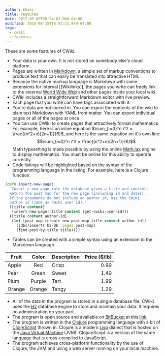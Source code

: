 ```yaml
---
author: CWiki
title: Features
date: 2017-09-09T09:24:01.000-04:00
modified: 2018-08-15T14:43:21.949-04:00
tags:
  - cwiki
  - features
---
```




These are some features of CWiki.

* Your data is your own. It is not stored on somebody else's cloud platform.
* Pages are written in [Markdown](https://daringfireball.net/projects/markdown/), a simple set of markup conventions to produce text that can easily be translated into attractive HTML.
* Because the native markup language is Markdown with some extensions for internal [[Wikilinks]], the pages you write can freely link to the external [World Wide Web](https://en.wikipedia.org/wiki/World_Wide_Web) and other pages inside your local wiki.
* CWiki includes a straightforward​ Markdown editor with live preview.
* Each page that you write can have tags associated with it.
* You're data are not locked in. You can export the contents of the wiki to plain text Markdown with YAML front matter. You can export individual pages or all of the pages at once.
* You can use CWiki to create pages that attractively format mathematics. For example, here is an inline equation $\sum_{i=0}^n i^2 = \frac{(n^2+n)(2n+1)}{6}$, and here is the same equation on it's own line:
$$\sum_{i=0}^n i^2 = \frac{(n^2+n)(2n+1)}{6}$$
Math typesetting​ is made possible by using the online  [MathJax](https://www.mathjax.org/) engine to display mathematics. You must be online for this ability to operate correctly.
* Code listings will be highlighted based on the syntax of the programming language in the listing. For example, here is a Clojure function:

```clojure
(defn insert-new-page!
  "Insert a new page into the database given a title and content.
  Return the post map for the new page (including id and dates).
  If the arguments do not include an author id, use the CWiki
  author id (same as CWiki user id)."
  ([title content]
   (insert-new-page! title content (get-cwiki-user-id)))
  ([title content author-id]
   (let [post-map (create-new-post-map title content author-id)]
     (jdbc/insert! h2-db :pages post-map)
     (find-post-by-title title))))
```

* Tables can be created with a simple syntax using an extension to the Markdown language.

| Fruit |  Color | Description | Price ($/lb) |
|-------|:------:|:-----------|-------------:|
| Apple  |   Red  |    Crisp    |         0.99 |
| Pear   |  Green |    Sweet    |         1.49 |
| Plum   | Purple |     Tart    |         1.99 |
| Orange | Orange | Tangy |      1.29

* All of the data in the program is stored in a single database file. CWiki uses the [H2](http://h2database.com/html/main.html) database engine to store and maintain your data. It requires no administration on your part.
* The program is open source and available on [BitBucket](https://bitbucket.org/product) at this [link](https://bitbucket.org/David_Clark/cwiki).
* The program is written in the [Clojure](https://clojure.org/) programming language with a bit of [ClojreScript](https://clojurescript.org) thrown in. Clojure is a modern [Lisp](https://en.wikipedia.org/wiki/Lisp_(programming_language)) dialect that is hosted on the [Java Virtual Machine](https://en.wikipedia.org/wiki/Java_virtual_machine) (JVM). ClojureScript is a version of the same language that is cross-compiled to JavaScript.
* The program achieves cross-platform functionality by the use of Clojure, the JVM and using a web server running on your local machine.
